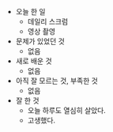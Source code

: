 - 오늘 한 일
    - 데일리 스크럼
    - 영상 촬영
- 문제가 있었던 것
    - 없음
- 새로 배운 것
    - 없음
- 아직 잘 모르는 것, 부족한 것
    - 없음
- 잘 한 것
    - 오늘 하루도 열심히 살았다.
    - 고생했다.
